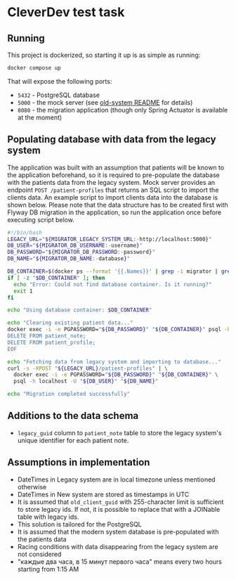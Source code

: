 # CleverDev test task

## Running

This project is dockerized, so starting it up is as simple as running:

```bash
docker compose up
```

That will expose the following ports:

- `5432` - PostgreSQL database
- `5000` - the mock server (see [old-system README](old-system/README.md) for details)
- `8080` - the migration application (though only Spring Actuator is available at the moment)

## Populating database with data from the legacy system

The application was built with an assumption that patients will be known to the application
beforehand, so it is required to pre-populate the database with the patients data from the legacy
system. Mock server provides an endpoint `POST /patient-profiles` that returns an SQL script to
import the clients data.
An example script to import clients data into the database is shown below. Please note that the data
structure has to be created first with Flyway DB migration in the application, so run the
application once before executing script below.

```bash
#!/bin/bash
LEGACY_URL="${MIGRATOR_LEGACY_SYSTEM_URL:-http://localhost:5000}"
DB_USER="${MIGRATOR_DB_USERNAME:-username}"
DB_PASSWORD="${MIGRATOR_DB_PASSWORD:-password}"
DB_NAME="${MIGRATOR_DB_NAME:-database}"

DB_CONTAINER=$(docker ps --format '{{.Names}}' | grep -i migrator | grep -i database | head -n 1)
if [ -z "$DB_CONTAINER" ]; then
  echo "Error: Could not find database container. Is it running?"
  exit 1
fi

echo "Using database container: $DB_CONTAINER"

echo "Clearing existing patient data..."
docker exec -i -e PGPASSWORD="${DB_PASSWORD}" "${DB_CONTAINER}" psql -h localhost -U "${DB_USER}" "${DB_NAME}" <<EOF
DELETE FROM patient_note;
DELETE FROM patient_profile;
EOF

echo "Fetching data from legacy system and importing to database..."
curl -s -XPOST "${LEGACY_URL}/patient-profiles" | \
  docker exec -i -e PGPASSWORD="${DB_PASSWORD}" "${DB_CONTAINER}" \
  psql -h localhost -U "${DB_USER}" "${DB_NAME}"

echo "Migration completed successfully"
```

## Additions to the data schema

- `legacy_guid` column to `patient_note` table to store the legacy system's unique identifier for
  each patient note.

## Assumptions in implementation

- DateTimes in Legacy system are in local timezone unless mentioned otherwise
- DateTimes in New system are stored as timestamps in UTC
- It is assumed that `old_client_guid` with 255-character limit is sufficient to store legacy ids.
  If not, it is possible to replace that with a JOINable table with legacy ids.
- This solution is tailored for the PostgreSQL
- It is assumed that the modern system database is pre-populated with the patients data
- Racing conditions with data disappearing from the legacy system are not considered
- "каждые два часа, в 15 минут первого часа" means every two hours starting from 1:15 AM
